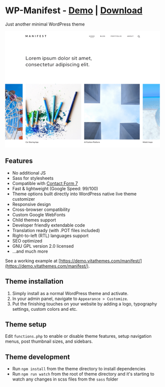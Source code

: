 # WP-Manifest - [Demo](https://demo.vitathemes.com/manifest/) | [Download](https://wordpress.org/themes/wp-manifest/)
Just another minimal WordPress theme

![Home Page](screenshot.png)


## Features
* No additional JS
* Sass for stylesheets
* Compatible with [Contact Form 7](https://wordpress.org/plugins/contact-form-7/)
* Fast & lightweight (Google Speed: 99/100)
* Theme options built directly into WordPress native live theme customizer
* Responsive design
* Cross-browser compatibility
* Custom Google WebFonts
* Child themes support
* Developer friendly extendable code
* Translation ready (with .POT files included)
* Right-to-left (RTL) languages support
* SEO optimized
* GNU GPL version 2.0 licensed
* …and much more

See a working example at [https://demo.vitathemes.com/manifest/](https://demo.vitathemes.com/manifest/).

## Theme installation
1. Simply install as a normal WordPress theme and activate.
2. In your admin panel, navigate to `Appearance > Customize`.
3. Put the finishing touches on your website by adding a logo, typography settings, custom colors and etc.

## Theme setup

Edit `functions.php` to enable or disable theme features, setup navigation menus, post thumbnail sizes, and sidebars.

## Theme development

* Run `npm install` from the theme directory to install dependencies
* Run `npm run watch` from the root of theme directory and it's starting to watch any changes in scss files from the `sass` folder
